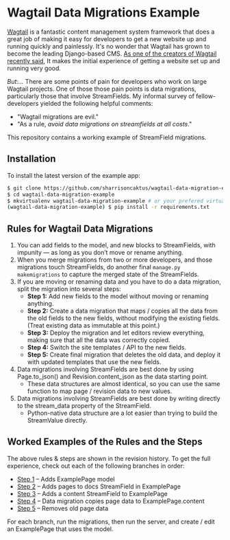 # Wagtail Data Migrations Example

[Wagtail](https://wagtail.io/) is a fantastic content management system framework that does a great job of making it easy for developers to get a new website up and running quickly and painlessly. It's no wonder that Wagtail has grown to become the leading Django-based CMS. [As one of the creators of Wagtail recently said](https://django-chat.simplecast.com/episodes/wagtail-cms-tom-dyson), It makes the initial experience of getting a website set up and running very good. 

*But:…* There are some points of pain for developers who work on large Wagtail projects. One of those those pain points is data migrations, particularly those that involve StreamFields. My informal survey of fellow-developers yielded the following helpful comments:

* "Wagtail migrations are evil."
* "As a rule, _avoid data migrations on streamfields at all costs_."

This repository contains a working example of StreamField migrations. 

## Installation

To install the latest version of the example app:

```bash
$ git clone https://github.com/sharrisoncaktus/wagtail-data-migration-example
$ cd wagtail-data-migration-example
$ mkvirtualenv wagtail-data-migration-example # or your prefered virtualenv setup
(wagtail-data-migration-example) $ pip install -r requirements.txt
```

## Rules for Wagtail Data Migrations

1. You can add fields to the model, and new blocks to StreamFields, with impunity — as long as you don’t move or rename anything.
2. When you merge migrations from two or more developers, and those migrations touch StreamFields, do another final `manage.py makemigrations` to capture the merged state of the StreamFields. 
3. If you are moving or renaming data and you have to do a data migration, split the migration into several steps:
   - **Step 1:** Add new fields to the model without moving or renaming anything.
   - **Step 2:** Create a data migration that maps / copies all the data from the old fields to the new fields, without modifying the existing fields. (Treat existing data as immutable at this point.)
   - **Step 3:** Deploy the migration and let editors review everything, making sure that all the data was correctly copied.
   - **Step 4:** Switch the site templates / API to the new fields.
   - **Step 5:** Create final migration that deletes the old data, and deploy it with updated templates that use the new fields.
4. Data migrations involving StreamFields are best done by using Page.to_json() and Revision.content_json as the data starting point.
   - These data structures are almost identical, so you can use the same function to map page / revision data to new values.
5. Data migrations involving StreamFields are best done by writing directly to the stream_data property of the StreamField.
   - Python-native data structure are a lot easier than trying to build the StreamValue directly.

## Worked Examples of the Rules and the Steps

The above rules & steps are shown in the revision history. To get the full experience, check out each of the following branches in order:

* [Step 1](https://github.com/sharrisoncaktus/wagtail-data-migration-example/tree/0.1-example-page) – Adds ExamplePage model
* [Step 2](https://github.com/sharrisoncaktus/wagtail-data-migration-example/tree/0.2-add-pages-to-docs) – Adds pages to docs StreamField in ExamplePage
* [Step 3](https://github.com/sharrisoncaktus/wagtail-data-migration-example/tree/0.3-content-streamfield) – Adds a content StreamField to ExamplePage
* [Step 4](https://github.com/sharrisoncaktus/wagtail-data-migration-example/tree/0.4-data-migration) – Data migration copies page data to ExamplePage.content
* [Step 5](https://github.com/sharrisoncaktus/wagtail-data-migration-example/tree/0.5-remove-old-page-data) – Removes old page data

For each branch, run the migrations, then run the server, and create / edit an ExamplePage that uses the model.

